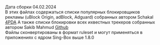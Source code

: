 Дата сборки 04.02.2024  
В этих файлах содержаться списки популярных блокировщиков рекламы (uBlock Origin, adBlock, Adguard) собранных автором Schakal [4PDA](https://4pda.to/forum/index.php?showtopic=275091&st=8000#Spoil-89665467-4) 
А также списки блокировки всех ихвестных трекеров собранных автором Sakib Mahmud [Github](https://github.com/SM443/Pi-hole-Torrent-Blocklist)  
Файлы сконвертированы в формат ruleset и могут применяться в приложениях с ядром Sing-Box выше 1.8.0 
